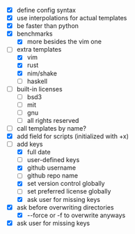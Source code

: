 - [x] define config syntax
- [x] use interpolations for actual templates
- [x] be faster than python
- [x] benchmarks
  - [x] more besides the vim one
- [ ] extra templates
  - [x] vim
  - [x] rust
  - [x] nim/shake
  - [ ] haskell
- [ ] built-in licenses
  - [ ] bsd3
  - [ ] mit
  - [ ] gnu
  - [ ] all rights reserved
- [ ] call templates by name?
- [x] add field for scripts (initialized with +x)
- [ ] add keys
  - [x] full date 
  - [ ] user-defined keys
  - [x] github username
  - [ ] github repo name
  - [x] set version control globally
  - [ ] set preferred license globally
  - [x] ask user for missing keys
- [x] ask before overwriting directories
  - [x] --force or -f to overwrite anyways
- [x] ask user for missing keys
